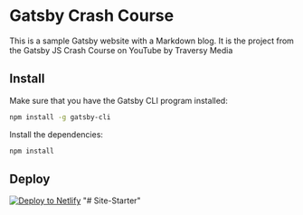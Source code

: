 # Gatsby Crash Course

This is a sample Gatsby website with a Markdown blog. It is the project from the Gatsby JS Crash Course on YouTube by Traversy Media

## Install

Make sure that you have the Gatsby CLI program installed:

```sh
npm install -g gatsby-cli
```

Install the dependencies:

```sh
npm install
```

## Deploy

[![Deploy to Netlify](https://www.netlify.com/img/deploy/button.svg)](https://app.netlify.com/start/deploy?repository=https://github.com/gatsbyjs/gatsby-starter-default)
"# Site-Starter" 
